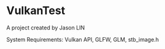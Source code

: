 # VulkanTest

A project created by Jason LIN

System Requirements: Vulkan API, GLFW, GLM, stb_image.h
